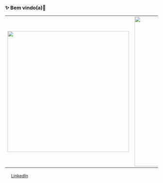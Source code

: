 ### ✨ Bem vindo(a)🦕

<!--
**ThayzGardini/ThayzGardini** is a ✨ _special_ ✨ repository because its `README.md` (this file) appears on your GitHub profile.

Here are some ideas to get you started:

- 🔭 I’m currently working on ...
- 🌱 I’m currently learning ...
- 👯 I’m looking to collaborate on ...
- 🤔 I’m looking for help with ...
- 💬 Ask me about ...
- 📫 How to reach me: ...
- 😄 Pronouns: ...
- ⚡ Fun fact: ...
-->

<center>
<table>
    <tr>
        <td><img width="400px" align="left" src="https://github-readme-stats.vercel.app/api/top-langs/?username=ThayzGardini&hide=html&layout=compact&theme=buefy" /></td>
        <td><img width="495px" align="left" src="https://github-readme-stats.vercel.app/api?username=ThayzGardini&theme=buefy"/></td>
    </tr>   
</table>
</center> 


<a href="https://www.linkedin.com/in/thayz-gardini-b03863108/"><img src="https://github.com/ThayzGardini.png" width="16"></img></a> [LinkedIn](https://www.linkedin.com/in/thayz-gardini-b03863108)
